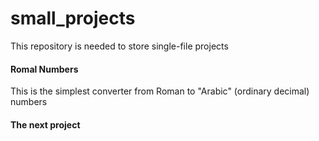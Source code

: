 # small_projects
This repository is needed to store single-file projects

#### Romal Numbers

This is the simplest converter from Roman to "Arabic" (ordinary decimal) numbers

#### The next project
